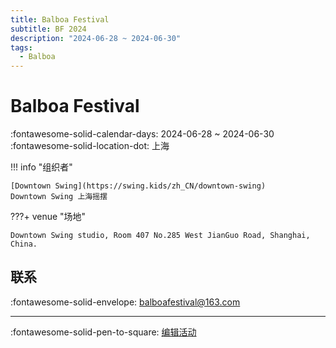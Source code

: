 ```yaml
---
title: Balboa Festival
subtitle: BF 2024
description: "2024-06-28 ~ 2024-06-30"
tags:
  - Balboa
---
```


# Balboa Festival 

:fontawesome-solid-calendar-days: 2024-06-28 ~ 2024-06-30  
:fontawesome-solid-location-dot: 上海  

!!! info "组织者"

    [Downtown Swing](https://swing.kids/zh_CN/downtown-swing)  
    Downtown Swing 上海摇摆  

???+ venue "场地"

    Downtown Swing studio, Room 407 No.285 West JianGuo Road, Shanghai, China.  

## 联系

:fontawesome-solid-envelope: <balboafestival@163.com>  

---

:fontawesome-solid-pen-to-square: [编辑活动](https://github.com/swingdance/events/issues/new?assignees=&labels=update+event&projects=&template=03-update_entity.yml&title=Update%20Event%3A%202024%2Fzh_CN%20%E2%80%A2%20Balboa%20Festival&region=zh_CN&year=2024&id=balboa-festival-2024&name=Balboa%20Festival&org_id=downtown-swing)
